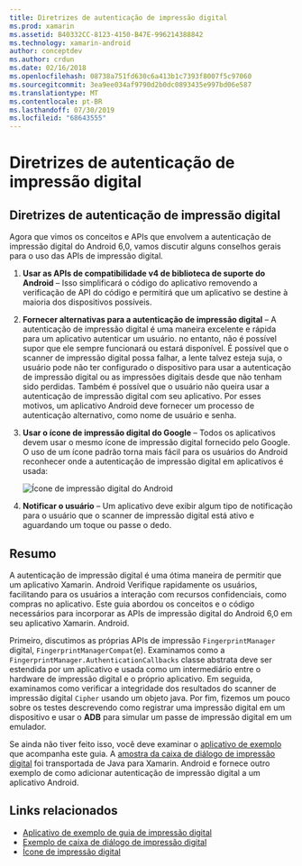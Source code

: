```yaml
---
title: Diretrizes de autenticação de impressão digital
ms.prod: xamarin
ms.assetid: B40332CC-8123-4150-B47E-996214388842
ms.technology: xamarin-android
author: conceptdev
ms.author: crdun
ms.date: 02/16/2018
ms.openlocfilehash: 08738a751fd630c6a413b1c7393f8007f5c97060
ms.sourcegitcommit: 3ea9ee034af9790d2b0dc0893435e997bd06e587
ms.translationtype: MT
ms.contentlocale: pt-BR
ms.lasthandoff: 07/30/2019
ms.locfileid: "68643555"
---
```

# <a name="fingerprint-authentication-guidance"></a>Diretrizes de autenticação de impressão digital

## <a name="fingerprint-authentication-guidance"></a>Diretrizes de autenticação de impressão digital

Agora que vimos os conceitos e APIs que envolvem a autenticação de impressão digital do Android 6,0, vamos discutir alguns conselhos gerais para o uso das APIs de impressão digital.

1. **Usar as APIs de compatibilidade v4 de biblioteca de suporte do Android** &ndash; Isso simplificará o código do aplicativo removendo a verificação de API do código e permitirá que um aplicativo se destine à maioria dos dispositivos possíveis.
2. **Fornecer alternativas para a autenticação de impressão digital** &ndash; A autenticação de impressão digital é uma maneira excelente e rápida para um aplicativo autenticar um usuário. no entanto, não é possível supor que ele sempre funcionará ou estará disponível. É possível que o scanner de impressão digital possa falhar, a lente talvez esteja suja, o usuário pode não ter configurado o dispositivo para usar a autenticação de impressão digital ou as impressões digitais desde que não tenham sido perdidas. Também é possível que o usuário não queira usar a autenticação de impressão digital com seu aplicativo. Por esses motivos, um aplicativo Android deve fornecer um processo de autenticação alternativo, como nome de usuário e senha.
3. **Usar o ícone de impressão digital do Google** &ndash; Todos os aplicativos devem usar o mesmo ícone de impressão digital fornecido pelo Google. O uso de um ícone padrão torna mais fácil para os usuários do Android reconhecer onde a autenticação de impressão digital em aplicativos é usada: 
    
    ![Ícone de impressão digital do Android](summary-images/ic-fp-40px.png)
    
4. **Notificar o usuário** &ndash; Um aplicativo deve exibir algum tipo de notificação para o usuário que o scanner de impressão digital está ativo e aguardando um toque ou passe o dedo. 

## <a name="summary"></a>Resumo

A autenticação de impressão digital é uma ótima maneira de permitir que um aplicativo Xamarin. Android Verifique rapidamente os usuários, facilitando para os usuários a interação com recursos confidenciais, como compras no aplicativo. Este guia abordou os conceitos e o código necessários para incorporar as APIs de impressão digital do Android 6,0 em seu aplicativo Xamarin. Android.

Primeiro, discutimos as próprias APIs de impressão `FingerprintManager` digital, `FingerprintManagerCompat`(e). Examinamos como a `FingerprintManager.AuthenticationCallbacks` classe abstrata deve ser estendida por um aplicativo e usada como um intermediário entre o hardware de impressão digital e o próprio aplicativo. Em seguida, examinamos como verificar a integridade dos resultados do scanner de impressão digital `Cipher` usando um objeto java. Por fim, fizemos um pouco sobre os testes descrevendo como registrar uma impressão digital em um dispositivo e usar o **ADB** para simular um passe de impressão digital em um emulador. 

Se ainda não tiver feito isso, você deve examinar o [aplicativo de exemplo](https://github.com/xamarin/monodroid-samples/tree/master/FingerprintGuide) que acompanha este guia. A [amostra da caixa de diálogo de impressão digital](https://docs.microsoft.com/samples/xamarin/monodroid-samples/android-m-fingerprintdialog) foi transportada de Java para Xamarin. Android e fornece outro exemplo de como adicionar autenticação de impressão digital a um aplicativo Android.



## <a name="related-links"></a>Links relacionados

- [Aplicativo de exemplo de guia de impressão digital](https://github.com/xamarin/monodroid-samples/tree/master/FingerprintGuide)
- [Exemplo de caixa de diálogo de impressão digital](https://docs.microsoft.com/samples/xamarin/monodroid-samples/android-m-fingerprintdialog)
- [Ícone de impressão digital](https://raw.githubusercontent.com/xamarin/monodroid-samples/master/FingerprintGuide/FingerprintSampleApp/Resources/drawable-hdpi/ic_fp_40px.png)
